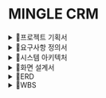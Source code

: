 # MINGLE CRM 

 <details>
 <summary>
    🌼프로젝트 기획서
  </summary>

# 프로젝트 개요

- 팀 명 : Team Mingle
- 프로젝트 명칭 : Mingle-CRM
    - Mingle : "Mingle"라는 팀 이름은 다양성과 연결을 상징할 수 있습니다. "Mingle"은 다양한 아이디어, 배경, 경험을 가진 사람들이 모여 상호작용하고 협력하여 새로운 아이디어를 창출하는 공간을 의미할 수 있습니다. 이 팀 이름은 사람들 간의 상호작용과 협업을 강조하며, 새로운 관점과 아이디어를 만들어내는 과정을 나타낼 수 있습니다. Mingle팀이 만들었단 의미에서 Mingle-CRM 으로 지었습니다!
- 프로젝트 기간 : 2024 5/8 ~ 7/3
- 팀원 : 강찬미, 권성지, 김동욱, 장명훈, 하지민
- 프로젝트 요약 : 호텔&리조트 기업이 효과적으로 고객 관리 및 마케팅 업무를 수행할 수 있도록 보조하는 고객 관리 시스템(CRM)입니다.

# 프로젝트 목표 및 타겟

- 프로젝트 배경
    - 이전 PM(Personal Mobility) 업체의 CX팀의 인턴으로 근무했던 팀원은 업무에 불편함을 느꼈습니다. 성수기 기준 주 평균 4,000개의 문의 중 유의미한 인사이트를 도출해내는 것은 상당한 시간이 필요했습니다. 기존의 CRM서비스는 불특정 다수의 기업에게 서비스하기 때문에 사용하는 기업에게 불필요한 결과들까지 보여지는 것이 문제였습니다.
        
        우리는 오직 호텔을 위해 더욱 세밀하고 정확한 통계를 도출하는 것을 하나의 목표로 정했습니다. 
        
        고객들의 요구사항이 다양해지고 세밀해짐에 따라 우리는 데이터를 통해 고객 경험과 니즈를 파악하여 실무자들이 적절한 마케팅을 수행할 수 있도록 돕고자 합니다.
        
- 프로젝트 목표
    - 프로젝트의 핵심 목표는 이용자(호텔 직원)들이 본인의 업무를 효율적/효과적으로 수행할 수 있도록 돕는 것입니다.
    - 따라서 이를 위해 단순히 고객 데이터 조회 뿐만 아니라 고객 별 개인화 마케팅을 돕기 위한 여러 통계 생성 및 시각화를 주요 목표로 합니다.

# 주요 기능

1.  **권한 관리**
    - 우선순위 : 상
    - **목적 :** 매니저는 직원들의 권한을 관리하고 직원들은 직책에 맞는 권한을 가지고 있어야 합니다.
2.  **고객 관리**
    - 우선순위 : 상
    - **목적 :** 매니저와 스태프는 고객 정보를 관리하고 관련 작업을 수행할 수 있어야 합니다.
3.  **예약 관리**
    - 우선순위 : 상
    - **목적 :** 매니저와 스태프는 예약 현황을 확인하고 관리할 수 있어야 합니다.
4.  **매출 관리**
    - 우선순위 : 중
    - **목적 :** 매니저는 매출과 수익에 관한 정보를 조회할 수 있어야 합니다.
5.  **마케팅 기능**
    - 우선순위 : 중
    - **목적 :** 마케터는 고객들에게 이벤트와 쿠폰 등에 관한 정보를 발송할 수 있어야 합니다.
6. **상담 기능**
    - 우선순위 : 중
    - **목적:** 상담원은 고객들과의 상담 내용을 기록하고 관리할 수 있어야 합니다.
7.  **통계 관리**
    - 우선순위 : 상
    - **목적:** 시스템은 주기적으로 통계 정보를 생성하고 관리해야 합니다.

# 사용 기술 스택

### Backend

- Java17
- JPA ( Hibernate )
- Spring 3.2.5
- Spring Security
- Redis
- MariaDB

### Frontend

- Vue3
- Pinia

### CI/CD

- Docker  & Docker Hub
- Git Actions, Jenkins, AWS
</details>

 <details>
 <summary>
    🌼요구사항 정의서
  </summary>
  
# 요구사항 정의서 / 명세서 ⇒ Entity 만들기

**📌 목적**

- 호텔 & 다이닝 고객 관리를 위한 서비스

**📌  권한 분류**

- Manager / Staff / Marketer / Consultant 구별 - 이 모두를 통틀어 직원이라 하겠음
- 권한 별로 수행할 수 있는 기능에 차이가 있습니다.
    - Manager : 모든 권한 일종의 어드민 계정과 유사합니다.
    - Staff : 스태프는 호텔 데스크 직원입니다. 따라서 고객 정보 조회 / 예약 확인 등 응대 관련 기능에 접근이 가능합니다.
    - Marketer : 기업에서 마케팅을 담당하는 직원입니다. 마케팅을 위한 고객 관련 통계 정보에 접근이 가능합니다.
    - Consultant : 고객의 문의(또는 상담)를 담당하는 직원입니다. 고객의 문의 상담과 관련된 기능에 접근이 가능합니다.

**📌  계정**

- 회원가입
    - 직원들은 이름, 사원번호, 이메일(인증 필요), 비밀번호 데이터를 입력해 회원가입을 할 수 있다.
        - 비밀번호 DB에 저장 시 암호화하여 저장하기. (BCrypt)
- 로그인
    - 직원들은 이메일과 비밀번호를 입력해 로그인을 할 수 있다.
    - **로그인 시 투 팩터 인증**
        - 로그인 시 이메일로 난수를 보낸 후 이를 입력하는 방식으로 인증
- 로그아웃
    - 직원들은 로그아웃 버튼을 눌러 로그아웃을 할 수 있다.
- 계정 수정
    - 직원들은 Email / 비밀번호를 수정할 수 있다.
        - 수정 시에도 투 팩터 인증을 사용
- 회원 탈퇴
    - 매니저는 직원을 탈퇴 시킬 수 있다.
    - 직원은 본인의 계정을 탈퇴할 수 있다.

**📌 매니저(Admin) 기능**

- 매니저는 직원이 회원가입 시 Admin 화면에서 승인 / 거부를 할 수 있다.
- 매니저는 직원 정보를 확인할 수 있다.
- 매니저는 특정 직원이 고객 상세 정보에 접근한 로그 기록을 확인할 수 있다.

**📌 고객 (정보) 관리**

- 직원은 고객 관리 탭에서 고객 목록(고객명, 고객등급, 연락처, 담당자, 메모, 등록일, 성별, 생년월일, 리워드 잔액, 주소)을 조회할 수 있다.
- 직원은 고객상세 **고객 요약** 탭에서 고객명, 연락처, 생년월일, 주소, 메모, 담당자, 고객등급, 리워드 잔액, 등록 날짜를 조회할 수 있다.
- 직원은 고객상세 **고객 요약** 탭에서 고객 등급, 메모, 담당자를 수정할 수 있다.
- 직원은 고객상세 **예약 탭**에서 예약 목록(상태, 예약일, 고객명, 연락처, 상품명, 예약타입, 예약내용, 담당자, 메모, 등록일)을 조회할 수 있다.
- 직원은 고객상세 **예약 탭**에서 예약 목록(상태, 예약일, 고객명, 연락처, 상품명, 예약타입, 예약내용, 담당자, 메모, 등록일)을 필요한 조건에 맞추어 조회할 수 있다.
- 직원은 고객 상세 **예약 탭**에서 예약 데이터(상태, 예약일, 고객명, 연락처, 상품명, 예약타입, 예약내용, 담당자, 메모, 등록일)을 수정할 수 있다.
- 직원은 고객 상세 **상담 탭**에서 상담 목록(상담일시, 고객명, 연락처, 상담유형, 상담결과, 상담자, 상담주제, 상담내용, 주소)을 조회할 수 있다.
- 직원은 고객 상세 **상담 탭**에서 상담 목록(상담일지, 고객명, 연락처, 상담유형, 상담결과, 상담자, 상담주제, 상담내용, 주소)을 필요한 조건에 맞추어 조회할 수 있다.
- 직원은 고객 상세 **상담 탭**에서 상담 데이터(상담일시, 고객명, 연락처, 상담유형, 상담결과, 상담자, 상담주제, 상담내용, 주소)를 수정할 수 있다.
- 직원은 고객 상세 **포인트 탭**에서 고객의 리워드의 사용 및 적립 목록을 조회할 수 있다.
- 매니저와 스태프는 고객 등급을 수정할 수 있다.
    - 웰컴, 실버, 골드, VIP

**📌 예약 관리**

- 예약은 식사 예약 / 호텔 방 예약 총 두 가지가 있다.
- 호텔 방 예약
    - 매니저와 스태프, 상담사는 예약 현황(날짜, 예약자명, 연락처, 예약자 번호, 체크인 시간, 체크아웃 시간, 예약 방법(경로 - 중개, 전화, 웹, 워크 인), 방문 수단(도보,  차량), 호텔 정보, 방 정보, 숙박 예약 번호), 인원 수, 그룹(가족, 커플, 친구, 1인)을 확인할 수 있다.
- 식사 예약
    - 매니저와 스태프, 상담사는 예약 현황(시간, 가격, 예약 날짜), 식사 상품(음식 이름, 개수, 가격)을 확인할 수 있다.
- 매니저와 스태프, 상담사는 식사 및 호텔 방 예약 현황을 조회할 수 있다.
- 매니저와 스태프, 상담사는 예약 상세를 관리할 수 있다.
    - 조회, 수정, 취소
    - 예약 고객, 고객 연락처, 예약한 날짜, 예약 상품, 체크인-체크아웃 날짜, 요청메시지 등

**📌 리워드 & 바우처**

- 상품권 개념의 바우처가 존재한다.
- 바우처는 리워드(포인트 개념)로 변환하여 사용할 수 있다.
- 결제 시 회원등급에 따라 리워드가 적립된다.
    - 웰컴 : 3%, 실버 : 3%, 골드 : 4%, VIP : 5%

**📌 매출 관리**

- 매니저는 기간을 설정하여 판매/결제 내역(결제 id, 총 가격(할인 적용 전), 결제 금액, 결제 장소(어느 지점), 결제 수단, 결제 시간, 결제 상태(환불 여부), 포인트 사용, 바우처 사용,  모든 결제 상품 )을 조회할 수 있다.
    - 결제 내역은 결제 상품/서비스, 바우처 사용 여부, 금액, 지불 방법, 날짜, 호텔 지점을 포함한다.
- 매니저는 매출 및 수익을 조회할 수 있다.
    - 기간 별 조회, 지점 별 조회, 금액 별 조회, 고객 별 조회, 상품 별 조회

**📌 마케팅 관리**

- 마케터는 이메일을 활용하여 고객들에게 이벤트 공지와 할인권 공지를 발송할 수 있다. (SMTP)
- **마케터는 메일을 받은 고객의 행태 분석( 메일 열람 여부, 메일에 포함 된 링크 접속 여부)을 할 수 있다.**

**📌  문의**

- 문의는 전화 문의 / 현장 문의 / 온라인 문의 세 타입이 존재한다.
    - 전화 문의 / 현장 문의는 상담사가 해당 통화 내용을 메모할 수 있도록 한다.
    - 온라인 문의는 상담사가 답변을 할 경우에 고객에게 답변 알림 메일을 보낸다.
- 상담원은 문의내용을 작성할 수 있다.
    - 고객명, 문의 일시, 연락처, 문의 유형, 문의 결과, 문의 내용
- 직원은 문의 목록을 조회할 수 있다.
    - 고객명, 답변자, 문의일자, 답변일자, 문의 내용
- 직원들은 문의 상세 내용을 조회할 수 있다.
    - 고객명, 답변자, 문의일자, 답변일자, 문의 제목, 문의 내용, 답변 제목, 답변 내용

**📌 리뷰 관리**

- 고객은 호텔 / 다이닝 리뷰를 작성할 수 있다.
- 고객은 호텔의 친절도, 청결도, 편의성, 위치만족도의 별점을 매길 수 있다.
- 고객은 호텔에 대한 리뷰 코멘트를 작성할 수 있다..
- 직원은 호텔 리뷰 목록( 리뷰 코멘트 내용, 작성자(고객), 작성 일자, 방문 일자, 고객 그룹, 객실 정보 )을 조회할 수 있다.
- 고객은 방문한 레스토랑 맛, 청결도, 친절도, 분위기의 별점을 매길 수 있다.
- 고객은 다이닝에 대한 리뷰 코멘트를 작성할 수 있다..
- 리뷰 내용을 요약하여 볼 수 있다. ( 호텔과 다이닝을 별점으로, 그리고 각각 긍정적인 리뷰, 부정적인 리뷰 요약으로 나누어 조회할 수 있다. )

**📌  통계 관리**

- 직원은 기간을 설정하여 고객 신규 유입자 수를 조회할 수 있다.
- 직원은 기간을 설정하여 고객 재방문률을 조회할 수 있다.
- 직원은 기간을 설정하여 고객의 사용 이력(체크인 시간, 체크아웃 시간, 구매한 룸서비스)을 조회할 수 있다.
- 직원은 고객 카테고리를 설정해 고객 통계를 조회할 수 있다.(성별 별, 나이 별, 거주지 별)
- 직원은 월 별 예약 수를 조회할 수 있다.
- 고객을 카테고리에 맞게 클러스터링 해준다. ( 성별 별, 나이 별, 거주지 별 등등 )
- 직원은 고객에게 전송한 마케팅 이메일의 성과를 조회할 수 있다.(이메일 조회 수, 이메일 내 링크 접속 수)
- 직원은 기간을 설정하여 객실 이용률(OCC)를 조회할 수 있다.
- 직원은 기간을 설정하여 판매객실 평균 요금(ADR)을 조회할 수 있다.
- 직원은 기간을 설정하여 객실당 수입(RevPAR)을 조회할 수 있다.
- 직원은 기간을 설정하여 부대시설 1인당 지출을 조회할 수 있다.
- 직원은 기간을 설정하여 고객 그룹 별 많이 구매한 상품 순위 목록을 조회할 수 있다.

**📌 어드민 페이지**

- 관리자는 직원이 고객의 상세 정보에 접근한 기록 로그(언제, 누가, 누구의 정보를 열람했는가)를 조회할 수 있다.
- 권리자는 직원 회원 가입 승인, 변경, 말소를 할 수 있으며 각각의 내역에 대한 로그를 조회할 수 있다.

**📌 보안**

- **개인정보 보호 조치 만족시켜야 한다.**
- 암호화 되어야 하는 개인 정보를 DB에 저장할 시 암호화 하여 저장해야한다.
- 회원정보를 리스트 형식으로 조회할 경우 고객 정보를 마스킹한다.
- 개인 정보 조회 시 접근한 직원의 로그를 DB에 저장한다.
- 관리자 권한 생성 / 변경 / 말소의 이벤트가 발생했을 때 이에 대한 로그를 DB에 저장한다.ㅏ

   
</details>

 <details>
 <summary>
    🌼시스템 아키텍처
  </summary>
  ![image](https://github.com/kinggodgeneralteam2/BE05-FIN-2TEAM-MINGLECRM-BACKEND/assets/65129708/7ba84ad6-81ac-40d9-9692-2c6e1e63c74d)
</details>

 <details>
 <summary>
🌼화면 설계서
   
  </summary>
  (https://www.figma.com/design/vgABOThuvnOdEdwMbqtJk2/mingle?node-id=0-1&t=Igw3yxiZ4yRqkeHs-0)
</details>


 <details>
 <summary>
    🌼ERD
  </summary>
  <img width="1039" alt="스크린샷 2024-05-20 오전 10 51 37" src="https://github.com/kinggodgeneralteam2/BE05-FIN-2TEAM-MINGLECRM-BACKEND/assets/98157935/2b0bfef2-19e0-45c6-bfca-202a21ede0be">

</details>

 <details>
 <summary>
    🌼WBS
  </summary>
   
  ![mingle_WBS (1)](https://github.com/kinggodgeneralteam2/BE05-FIN-2TEAM-MINGLECRM-BACKEND/assets/98157935/331ccb46-73ad-425e-a681-642a3db16a87)


</details>

